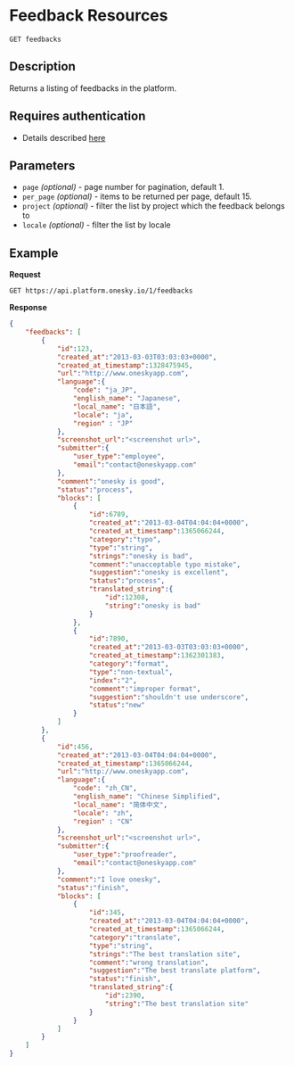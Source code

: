 # Feedback Resources
    GET feedbacks

## Description
Returns a listing of feedbacks in the platform.

## Requires authentication
- Details described [here](/README.md#authentication)

## Parameters
- `page` _(optional)_ - page number for pagination, default 1.
- `per_page` _(optional)_ - items to be returned per page, default 15.
- `project` _(optional)_ - filter the list by project which the feedback belongs to
- `locale` _(optional)_ - filter the list by locale

## Example
**Request**

    GET https://api.platform.onesky.io/1/feedbacks

**Response**
``` json
{
    "feedbacks": [
        {
            "id":123,
            "created_at":"2013-03-03T03:03:03+0000",
            "created_at_timestamp":1328475945,
            "url":"http://www.oneskyapp.com",
            "language":{
                "code": "ja_JP",
                "english_name": "Japanese",
                "local_name": "日本語",
                "locale": "ja",
                "region" : "JP"
            },
            "screenshot_url":"<screenshot url>",
            "submitter":{
                "user_type":"employee",
                "email":"contact@oneskyapp.com"
            },
            "comment":"onesky is good",
            "status":"process",
            "blocks": [
                {
                    "id":6789,
                    "created_at":"2013-03-04T04:04:04+0000",
                    "created_at_timestamp":1365066244,
                    "category":"typo",
                    "type":"string",
                    "strings":"onesky is bad",
                    "comment":"unacceptable typo mistake",
                    "suggestion":"onesky is excellent",
                    "status":"process",
                    "translated_string":{
                        "id":12308,
                        "string":"onesky is bad"
                    }
                },
                {
                    "id":7890,
                    "created_at":"2013-03-03T03:03:03+0000",
                    "created_at_timestamp":1362301383,
                    "category":"format",
                    "type":"non-textual",
                    "index":"2",
                    "comment":"improper format",
                    "suggestion":"shouldn't use underscore",
                    "status":"new"
                }
            ]
        },
        {
            "id":456,
            "created_at":"2013-03-04T04:04:04+0000",
            "created_at_timestamp":1365066244,
            "url":"http://www.oneskyapp.com",
            "language":{
                "code": "zh_CN",
                "english_name": "Chinese Simplified",
                "local_name": "简体中文",
                "locale": "zh",
                "region" : "CN"
            },
            "screenshot_url":"<screenshot url>",
            "submitter":{
                "user_type":"proofreader",
                "email":"contact@oneskyapp.com"
            },
            "comment":"I love onesky",
            "status":"finish",
            "blocks": [
                {
                    "id":345,
                    "created_at":"2013-03-04T04:04:04+0000",
                    "created_at_timestamp":1365066244,
                    "category":"translate",
                    "type":"string",
                    "strings":"The best translation site",
                    "comment":"wrong translation",
                    "suggestion":"The best translate platform",
                    "status":"finish",
                    "translated_string":{
                        "id":2390,
                        "string":"The best translation site"
                    }
                }
            ]
        }
    ]
}
```
